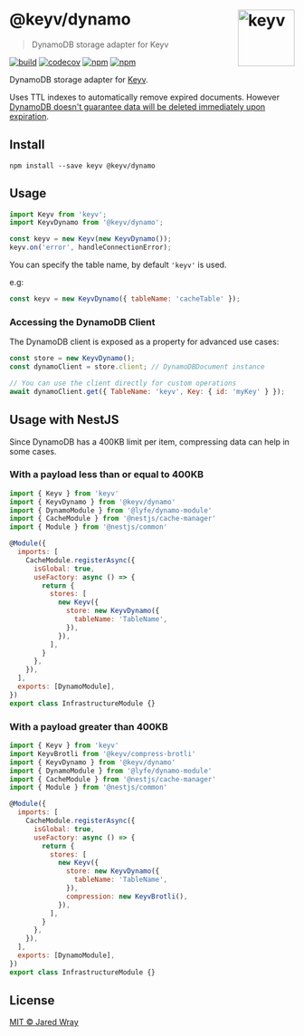 # @keyv/dynamo [<img width="100" align="right" src="https://jaredwray.com/images/keyv-symbol.svg" alt="keyv">](https://github.com/jaredwra/keyv)

> DynamoDB storage adapter for Keyv

[![build](https://github.com/jaredwray/keyv/actions/workflows/tests.yaml/badge.svg)](https://github.com/jaredwray/keyv/actions/workflows/tests.yaml)
[![codecov](https://codecov.io/gh/jaredwray/keyv/branch/main/graph/badge.svg?token=bRzR3RyOXZ)](https://codecov.io/gh/jaredwray/keyv)
[![npm](https://img.shields.io/npm/v/@keyv/dynamo.svg)](https://www.npmjs.com/package/@keyv/dynamo)
[![npm](https://img.shields.io/npm/dm/@keyv/dynamo)](https://npmjs.com/package/@keyv/dynamo)

DynamoDB storage adapter for [Keyv](https://github.com/jaredwray/keyv).

Uses TTL indexes to automatically remove expired documents. However [DynamoDB doesn't guarantee data will be deleted immediately upon expiration](https://docs.aws.amazon.com/amazondynamodb/latest/developerguide/TTL.html).

## Install

```shell
npm install --save keyv @keyv/dynamo
```

## Usage

```js
import Keyv from 'keyv';
import KeyvDynamo from '@keyv/dynamo';

const keyv = new Keyv(new KeyvDynamo());
keyv.on('error', handleConnectionError);
```

You can specify the table name, by default `'keyv'` is used.

e.g:

```js
const keyv = new KeyvDynamo({ tableName: 'cacheTable' });
```

### Accessing the DynamoDB Client

The DynamoDB client is exposed as a property for advanced use cases:

```js
const store = new KeyvDynamo();
const dynamoClient = store.client; // DynamoDBDocument instance

// You can use the client directly for custom operations
await dynamoClient.get({ TableName: 'keyv', Key: { id: 'myKey' } });
```

## Usage with NestJS

Since DynamoDB has a 400KB limit per item, compressing data can help in some cases.

### With a payload less than or equal to 400KB

```js
import { Keyv } from 'keyv'
import { KeyvDynamo } from '@keyv/dynamo'
import { DynamoModule } from '@lyfe/dynamo-module'
import { CacheModule } from '@nestjs/cache-manager'
import { Module } from '@nestjs/common'

@Module({
  imports: [
    CacheModule.registerAsync({
      isGlobal: true,
      useFactory: async () => {
        return {
          stores: [
            new Keyv({
              store: new KeyvDynamo({
                tableName: 'TableName',
              }),
            }),
          ],
        }
      },
    }),
  ],
  exports: [DynamoModule],
})
export class InfrastructureModule {}

```

### With a payload greater than 400KB

```js
import { Keyv } from 'keyv'
import KeyvBrotli from '@keyv/compress-brotli'
import { KeyvDynamo } from '@keyv/dynamo'
import { DynamoModule } from '@lyfe/dynamo-module'
import { CacheModule } from '@nestjs/cache-manager'
import { Module } from '@nestjs/common'

@Module({
  imports: [
    CacheModule.registerAsync({
      isGlobal: true,
      useFactory: async () => {
        return {
          stores: [
            new Keyv({
              store: new KeyvDynamo({
                tableName: 'TableName',
              }),
              compression: new KeyvBrotli(),
            }),
          ],
        }
      },
    }),
  ],
  exports: [DynamoModule],
})
export class InfrastructureModule {}

```

## License

[MIT © Jared Wray](LISCENCE)
